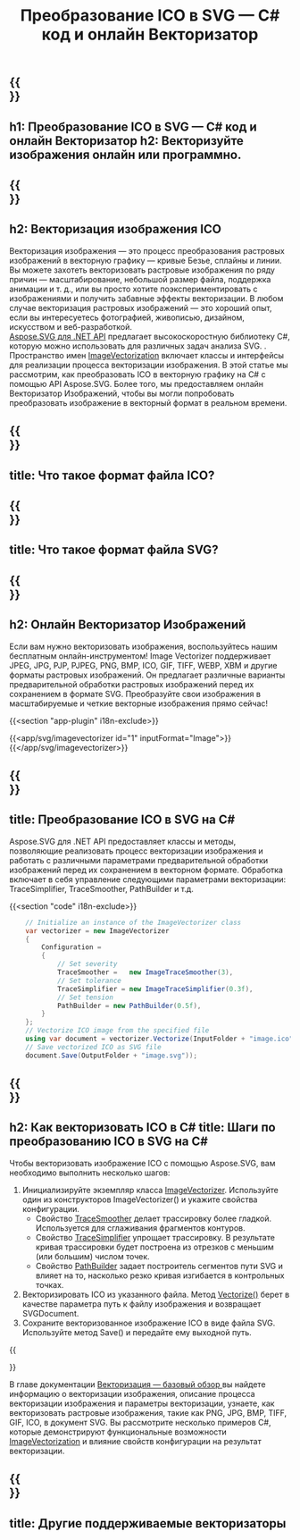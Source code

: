 ﻿---
translation: true
template: /templates/_template-vectorization-child.md
title: Преобразование ICO в SVG — C# код и онлайн Векторизатор
description: Векторизация растрового изображения на C# или онлайн. Преобразуйте ICO в SVG и получите все преимущества векторной графики.
url: /net/vectorization/ico-to-svg/
family: svg
platformtag: net
feature: vectorization
informat: ICO
outformat: SVG
---

{{<section banner>}}
---
h1: Преобразование ICO в SVG — C# код и онлайн Векторизатор
h2: Векторизуйте изображения онлайн или программно.
---

{{<section overview>}}
---
h2: Векторизация изображения ICO
---

Векторизация изображения — это процесс преобразования растровых изображений в векторную графику — кривые Безье, сплайны и линии. Вы можете захотеть векторизовать растровые изображения по ряду причин — масштабирование, небольшой размер файла, поддержка анимации и т. д., или вы просто хотите поэкспериментировать с изображениями и получить забавные эффекты векторизации. В любом случае векторизация растровых изображений — это хороший опыт, если вы интересуетесь фотографией, живописью, дизайном, искусством и веб-разработкой.<br>
[Aspose.SVG для .NET API](https://products.aspose.com/svg/{{lang.url-fragment}}net/) предлагает высокоскоростную библиотеку C#, которую можно использовать для различных задач анализа SVG. . Пространство имен [ImageVectorization](https://reference.aspose.com/svg/net/aspose.svg.imagevectorization/) включает классы и интерфейсы для реализации процесса векторизации изображения. В этой статье мы рассмотрим, как преобразовать ICO в векторную графику на C# с помощью API Aspose.SVG. Более того, мы предоставляем онлайн Векторизатор Изображений, чтобы вы могли попробовать преобразовать изображение в векторный формат в реальном времени.

{{<section input-file>}}
---
title: Что такое формат файла ICO?
---

{{<section output-file>}}
---
title: Что такое формат файла SVG?
---

{{<section plagin-text>}}
---
h2: Онлайн Векторизатор Изображений
---

Если вам нужно векторизовать изображения, воспользуйтесь нашим бесплатным онлайн-инструментом! Image Vectorizer поддерживает JPEG, JPG, PJP, PJPEG, PNG, BMP, ICO, GIF, TIFF, WEBP, XBM и другие форматы растровых изображений. Он предлагает различные варианты предварительной обработки растровых изображений перед их сохранением в формате SVG. Преобразуйте свои изображения в масштабируемые и четкие векторные изображения прямо сейчас!

{{<section "app-plugin" i18n-exclude>}}

{{<app/svg/imagevectorizer id="1" inputFormat="Image">}}{{</app/svg/imagevectorizer>}} 

{{<section code-text>}}
---
title: Преобразование ICO в SVG на C#
---

Aspose.SVG для .NET API предоставляет классы и методы, позволяющие реализовать процесс векторизации изображения и работать с различными параметрами предварительной обработки изображений перед их сохранением в векторном формате. Обработка включает в себя управление следующими параметрами векторизации: TraceSimplifier, TraceSmoother, PathBuilder и т.д.

{{<section "code" i18n-exclude>}}

```cs       
	// Initialize an instance of the ImageVectorizer class
    var vectorizer = new ImageVectorizer
    {
        Configuration = 
		{
			// Set severity
			TraceSmoother =   new ImageTraceSmoother(3),
			// Set tolerance
			TraceSimplifier = new ImageTraceSimplifier(0.3f),
			// Set tension
        	PathBuilder = new PathBuilder(0.5f),
		}
    };
    // Vectorize ICO image from the specified file
	using var document = vectorizer.Vectorize(InputFolder + "image.ico");
    // Save vectorized ICO as SVG file 
	document.Save(OutputFolder + "image.svg"));
```

{{<section steps>}}
---
h2: Как векторизовать ICO в C#
title: Шаги по преобразованию ICO в SVG на C#
---

Чтобы векторизовать изображение ICO с помощью Aspose.SVG, вам необходимо выполнить несколько шагов:
1. Инициализируйте экземпляр класса [ImageVectorizer](https://reference.aspose.com/svg/net/aspose.svg.imagevectorization/imagevectorizer/). Используйте один из конструкторов ImageVectorizer() и укажите свойства конфигурации.
    - Свойство [TraceSmoother](https://reference.aspose.com/svg/net/aspose.svg.imagevectorization/imagevectorizerconfiguration/tracesmoother/) делает трассировку более гладкой. Используется для сглаживания фрагментов контуров.
    - Свойство [TraceSimplifier](https://reference.aspose.com/svg/net/aspose.svg.imagevectorization/imagevectorizerconfiguration/tracesimplifier/) упрощает трассировку. В результате кривая трассировки будет построена из отрезков с меньшим (или большим) числом точек.
    - Свойство [PathBuilder](https://reference.aspose.com/svg/net/aspose.svg.imagevectorization/imagevectorizerconfiguration/pathbuilder/) задает построитель сегментов пути SVG и влияет на то, насколько резко кривая изгибается в контрольных точках.
1. Векторизировать ICO из указанного файла. Метод [Vectorize()](https://reference.aspose.com/svg/net/aspose.svg.imagevectorization/imagevectorizer/vectorize/) берет в качестве параметра путь к файлу изображения и возвращает SVGDocument.
1. Сохраните векторизованное изображение ICO в виде файла SVG. Используйте метод Save() и передайте ему выходной путь.

{{<section documentation>}}

В главе документации <a href="https://docs.aspose.com/svg/net/how-to-work-with-aspose-svg-api/vectorization/" target="_blank">Векторизация — базовый обзор </a> вы найдете информацию о векторизации изображения, описание процесса векторизации изображения и параметры векторизации, узнаете, как векторизовать растровые изображения, такие как PNG, JPG, BMP, TIFF, GIF, ICO, в документ SVG. Вы рассмотрите несколько примеров C#, которые демонстрируют функциональные возможности [ImageVectorization](https://reference.aspose.com/svg/net/aspose.svg.imagevectorization/) и влияние свойств конфигурации на результат векторизации.

{{<section other-vectorizers>}}
---
title: Другие поддерживаемые векторизаторы
---
